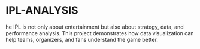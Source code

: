 # IPL-ANALYSIS
he IPL is not only about entertainment but also about strategy, data, and performance analysis. This project demonstrates how data visualization can help teams, organizers, and fans understand the game better.
